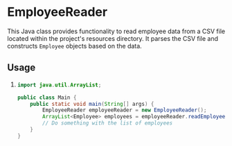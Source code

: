 # EmployeeReader

This Java class provides functionality to read employee data from a CSV file located within the project's resources directory. It parses the CSV file and constructs `Employee` objects based on the data.

## Usage

1. 
    ```java
    import java.util.ArrayList;

    public class Main {
        public static void main(String[] args) {
            EmployeeReader employeeReader = new EmployeeReader();
            ArrayList<Employee> employees = employeeReader.readEmployeesFromCSV("employee_data.csv", ',');
            // Do something with the list of employees
        }
    }
    ```
